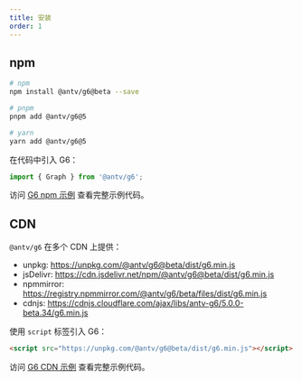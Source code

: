```yaml
---
title: 安装
order: 1
---
```


## npm

```bash
# npm
npm install @antv/g6@beta --save

# pnpm
pnpm add @antv/g6@5

# yarn
yarn add @antv/g6@5
```

在代码中引入 G6：

```js
import { Graph } from '@antv/g6';
```

访问 [G6 npm 示例](https://codesandbox.io/p/sandbox/using-g6-from-npm-d9spnr) 查看完整示例代码。

## CDN

`@antv/g6` 在多个 CDN 上提供：

- unpkg: https://unpkg.com/@antv/g6@beta/dist/g6.min.js
- jsDelivr: https://cdn.jsdelivr.net/npm/@antv/g6@beta/dist/g6.min.js
- npmmirror: https://registry.npmmirror.com/@antv/g6/beta/files/dist/g6.min.js
- cdnjs: https://cdnjs.cloudflare.com/ajax/libs/antv-g6/5.0.0-beta.34/g6.min.js

使用 `script` 标签引入 G6：

```html
<script src="https://unpkg.com/@antv/g6@beta/dist/g6.min.js"></script>
```

访问 [G6 CDN 示例](https://codesandbox.io/p/sandbox/using-g6-from-cdn-xt9ty6) 查看完整示例代码。
